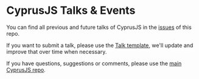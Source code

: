 # CyprusJS Talks &amp; Events

You can find all previous and future talks of CyprusJS in the [issues](https://github.com/cyprusjs/talks/issues) of this repo.

If you want to submit a talk, please use the [Talk template](https://github.com/cyprusjs/talks/issues/new/choose), we'll update and improve that over time when necessary.

If you have questions, suggestions or comments, please use the [main CyprusJS repo](https://github.com/cyprusjs/CyprusJS).
